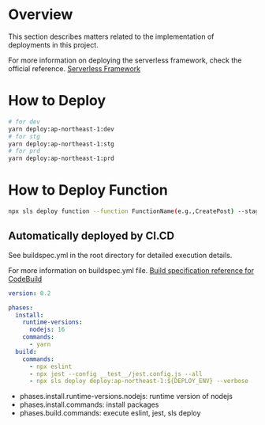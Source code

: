 # Overview

This section describes matters related to the implementation of deployments in this project.

For more information on deploying the serverless framework, check the official reference. [Serverless Framework](https://www.serverless.com/framework/docs/providers/aws/guide/deploying/)

# How to Deploy

```bash
# for dev
yarn deploy:ap-northeast-1:dev
# for stg
yarn deploy:ap-northeast-1:stg
# for prd
yarn deploy:ap-northeast-1:prd
```

# How to Deploy Function
```bash
npx sls deploy function --function FunctionName(e.g.,CreatePost) --stage stage(e.g.,dev) --aws-profile=profile(e.g.,default)
```

## Automatically deployed by CI.CD

See buildspec.yml in the root directory for detailed execution details.

For more information on buildspec.yml file. [Build specification reference for CodeBuild](https://docs.aws.amazon.com/ja_jp/codebuild/latest/userguide/build-spec-ref.html)

```yaml
version: 0.2

phases:
  install:
    runtime-versions:
      nodejs: 16
    commands:
      - yarn
  build:
    commands:
      - npx eslint
      - npx jest --config __test__/jest.config.js --all
      - npx sls deploy deploy:ap-northeast-1:${DEPLOY_ENV} --verbose
```

- phases.install.runtime-versions.nodejs: runtime version of nodejs
- phases.install.commands: install packages
- phases.build.commands: execute eslint, jest, sls deploy

